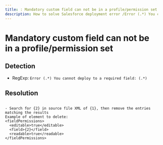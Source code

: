 ```yaml
---
title: : Mandatory custom field can not be in a profile/permission set (Deployment assistant)
description: How to solve Salesforce deployment error /Error (.*) You cannot deploy to a required field: (.*)/gm
---
```

<!-- markdownlint-disable MD013 -->
# Mandatory custom field can not be in a profile/permission set

## Detection

- RegExp: `Error (.*) You cannot deploy to a required field: (.*)`

## Resolution

```shell

- Search for {2} in source file XML of {1}, then remove the entries matching the results
Example of element to delete:
<fieldPermissions>
  <editable>true</editable>
  <field>{2}</field>
  <readable>true</readable>
</fieldPermissions>

```
